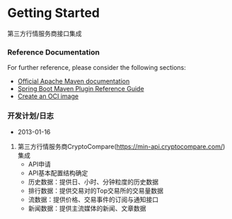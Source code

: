 # Getting Started
  第三方行情服务商接口集成
### Reference Documentation

For further reference, please consider the following sections:

* [Official Apache Maven documentation](https://maven.apache.org/guides/index.html)
* [Spring Boot Maven Plugin Reference Guide](https://docs.spring.io/spring-boot/docs/3.0.1/maven-plugin/reference/html/)
* [Create an OCI image](https://docs.spring.io/spring-boot/docs/3.0.1/maven-plugin/reference/html/#build-image)

### 开发计划/日志
* 2013-01-16
1. 第三方行情服务商CryptoCompare(https://min-api.cryptocompare.com/)集成 
   * API申请
   * API基本配置结构确定
   * 历史数据：提供日、小时、分钟粒度的历史数据
   * 排行数据：提供交易对的Top交易所的交易量数据
   * 流数据：提供价格、交易事件的订阅与通知接口
   * 新闻数据：提供主流媒体的新闻、文章数据

